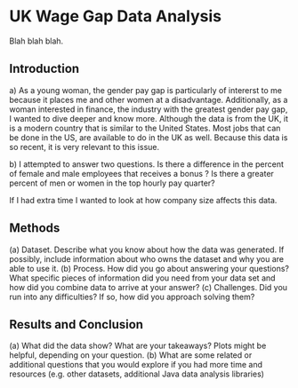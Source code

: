 # UK Wage Gap Data Analysis 

Blah blah blah.

## Introduction

a) As a young woman, the gender pay gap is particularly of intererst to me because it places me and other women at a disadvantage. Additionally, as a woman 
interested in finance, the industry with the greatest gender pay gap, I wanted to dive deeper and know more. Although the data is from the UK, it is a modern country that is similar to the United States.
Most jobs that can be done in the US, are available to do in the UK as well. Because this data is so recent, it is very relevant to this issue. 

b) I attempted to answer two questions. Is there a difference in the percent of female and male employees that receives a bonus ? Is there a greater percent of men or women in the top hourly pay quarter?

If I had extra time I wanted to look at how company size affects this data.

## Methods

(a) Dataset. Describe what you know about how the data was generated. If possibly, include information about who owns the dataset and why you are able to use it.
(b) Process. How did you go about answering your questions? What specific pieces of information did you need from your data set and how did you combine data to arrive at your answer?
(c) Challenges. Did you run into any difficulties? If so, how did you approach solving them?

## Results and Conclusion

(a) What did the data show? What are your takeaways? Plots might be helpful, depending on your question.
(b) What are some related or additional questions that you would explore if you had more time and resources (e.g. other datasets, additional Java data analysis libraries)